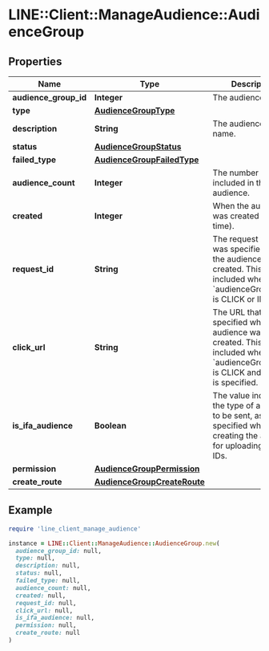 # LINE::Client::ManageAudience::AudienceGroup

## Properties

| Name | Type | Description | Notes |
| ---- | ---- | ----------- | ----- |
| **audience_group_id** | **Integer** | The audience ID. | [optional] |
| **type** | [**AudienceGroupType**](AudienceGroupType.md) |  | [optional] |
| **description** | **String** | The audience&#39;s name. | [optional] |
| **status** | [**AudienceGroupStatus**](AudienceGroupStatus.md) |  | [optional] |
| **failed_type** | [**AudienceGroupFailedType**](AudienceGroupFailedType.md) |  | [optional] |
| **audience_count** | **Integer** | The number of users included in the audience. | [optional] |
| **created** | **Integer** | When the audience was created (in UNIX time). | [optional] |
| **request_id** | **String** | The request ID that was specified when the audience was created. This is only included when &#x60;audienceGroup.type&#x60; is CLICK or IMP.  | [optional] |
| **click_url** | **String** | The URL that was specified when the audience was created. This is only included when &#x60;audienceGroup.type&#x60; is CLICK and link URL is specified.  | [optional] |
| **is_ifa_audience** | **Boolean** | The value indicating the type of account to be sent, as specified when creating the audience for uploading user IDs.  | [optional] |
| **permission** | [**AudienceGroupPermission**](AudienceGroupPermission.md) |  | [optional] |
| **create_route** | [**AudienceGroupCreateRoute**](AudienceGroupCreateRoute.md) |  | [optional] |

## Example

```ruby
require 'line_client_manage_audience'

instance = LINE::Client::ManageAudience::AudienceGroup.new(
  audience_group_id: null,
  type: null,
  description: null,
  status: null,
  failed_type: null,
  audience_count: null,
  created: null,
  request_id: null,
  click_url: null,
  is_ifa_audience: null,
  permission: null,
  create_route: null
)
```

